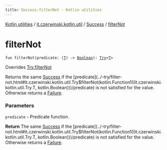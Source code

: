 ```yaml
---
title: Success.filterNot - Kotlin utilities
---
```


[Kotlin utilities](../../index.html) / [it.czerwinski.kotlin.util](../index.html) / [Success](index.html) / [filterNot](./filter-not.html)

# filterNot

`fun filterNot(predicate: (`[`T`](index.html#T)`) -> `[`Boolean`](https://kotlinlang.org/api/latest/jvm/stdlib/kotlin/-boolean/index.html)`): `[`Try`](../-try/index.html)`<`[`T`](index.html#T)`>`

Overrides [Try.filterNot](../-try/filter-not.html)

Returns the same [Success](index.html) if the [predicate](../-try/filter-not.html#it.czerwinski.kotlin.util.Try$filterNot(kotlin.Function1((it.czerwinski.kotlin.util.Try.T, kotlin.Boolean)))/predicate) is not satisfied for the value. Otherwise returns a [Failure](../-failure/index.html).

### Parameters

`predicate` - Predicate function.

**Return**
The same [Success](index.html) if the [predicate](../-try/filter-not.html#it.czerwinski.kotlin.util.Try$filterNot(kotlin.Function1((it.czerwinski.kotlin.util.Try.T, kotlin.Boolean)))/predicate) is not satisfied for the value. Otherwise returns a [Failure](../-failure/index.html).

